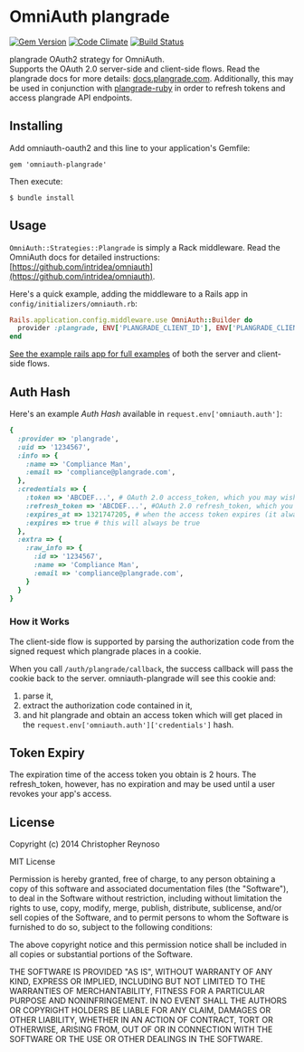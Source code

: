 # OmniAuth plangrade
[![Gem Version](https://badge.fury.io/rb/omniauth-plangrade.svg)](http://badge.fury.io/rb/omniauth-plangrade)
[![Code Climate](https://codeclimate.com/github/topherreynoso/omniauth-plangrade/badges/gpa.svg)](https://codeclimate.com/github/topherreynoso/omniauth-plangrade)
[![Build Status](https://travis-ci.org/topherreynoso/omniauth-plangrade.svg?branch=master)](https://travis-ci.org/topherreynoso/omniauth-plangrade)

plangrade OAuth2 strategy for OmniAuth.  
Supports the OAuth 2.0 server-side and client-side flows. Read the plangrade docs for more details: [docs.plangrade.com](https://docs.plangrade.com/#authentication). Additionally, this may be used in conjunction with [plangrade-ruby](https://github.com/topherreynoso/plangrade-ruby) in order to refresh tokens and access plangrade API endpoints.

## Installing

Add omniauth-oauth2 and this line to your application's Gemfile:

    gem 'omniauth-plangrade'

Then execute:

    $ bundle install

## Usage

`OmniAuth::Strategies::Plangrade` is simply a Rack middleware. Read the OmniAuth docs for detailed instructions: [https://github.com/intridea/omniauth](https://github.com/intridea/omniauth).

Here's a quick example, adding the middleware to a Rails app in `config/initializers/omniauth.rb`:

```ruby
Rails.application.config.middleware.use OmniAuth::Builder do
  provider :plangrade, ENV['PLANGRADE_CLIENT_ID'], ENV['PLANGRADE_CLIENT_SECRET']
end
```

[See the example rails app for full examples](https://github.com/topherreynoso/plangrade-ruby-client) of both the server and client-side flows.

## Auth Hash

Here's an example *Auth Hash* available in `request.env['omniauth.auth']`:

```ruby
{
  :provider => 'plangrade',
  :uid => '1234567',
  :info => {
    :name => 'Compliance Man',
    :email => 'compliance@plangrade.com',
  },
  :credentials => {
    :token => 'ABCDEF...', # OAuth 2.0 access_token, which you may wish to store
    :refresh_token => 'ABCDEF...', #OAuth 2.0 refresh_token, which you may wish to store
    :expires_at => 1321747205, # when the access token expires (it always will)
    :expires => true # this will always be true
  },
  :extra => {
    :raw_info => {
      :id => '1234567',
      :name => 'Compliance Man',
      :email => 'compliance@plangrade.com',
    }
  }
}
```

### How it Works

The client-side flow is supported by parsing the authorization code from the signed request which plangrade places in a cookie.

When you call `/auth/plangrade/callback`, the success callback will pass the cookie back to the server. omniauth-plangrade will see this cookie and:

1. parse it,
2. extract the authorization code contained in it,
3. and hit plangrade and obtain an access token which will get placed in the `request.env['omniauth.auth']['credentials']` hash.

## Token Expiry

The expiration time of the access token you obtain is 2 hours.
The refresh_token, however, has no expiration and may be used until a user revokes your app's access.

## License

Copyright (c) 2014 Christopher Reynoso

MIT License

Permission is hereby granted, free of charge, to any person obtaining a copy of this software and associated documentation files (the "Software"), to deal in the Software without restriction, including without limitation the rights to use, copy, modify, merge, publish, distribute, sublicense, and/or sell copies of the Software, and to permit persons to whom the Software is furnished to do so, subject to the following conditions:

The above copyright notice and this permission notice shall be included in all copies or substantial portions of the Software.

THE SOFTWARE IS PROVIDED "AS IS", WITHOUT WARRANTY OF ANY KIND, EXPRESS OR IMPLIED, INCLUDING BUT NOT LIMITED TO THE WARRANTIES OF MERCHANTABILITY, FITNESS FOR A PARTICULAR PURPOSE AND NONINFRINGEMENT. IN NO EVENT SHALL THE AUTHORS OR COPYRIGHT HOLDERS BE LIABLE FOR ANY CLAIM, DAMAGES OR OTHER LIABILITY, WHETHER IN AN ACTION OF CONTRACT, TORT OR OTHERWISE, ARISING FROM, OUT OF OR IN CONNECTION WITH THE SOFTWARE OR THE USE OR OTHER DEALINGS IN THE SOFTWARE.
